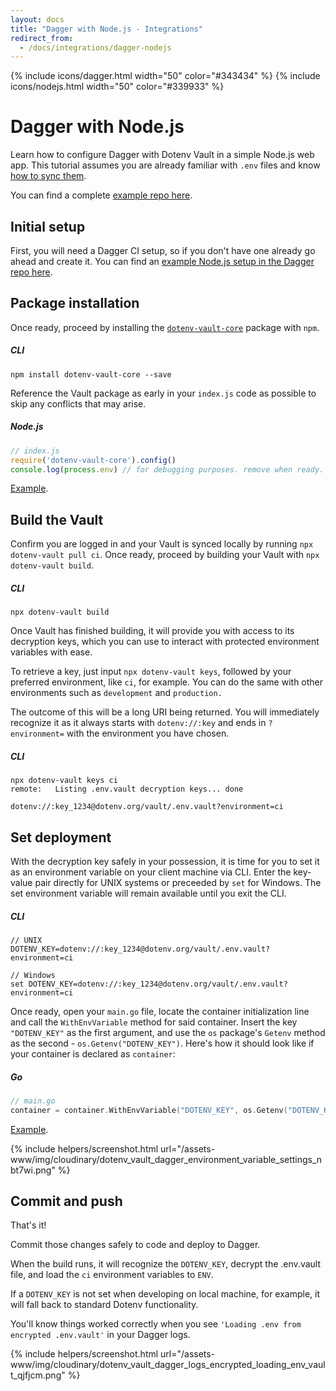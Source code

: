 ```yaml
---
layout: docs
title: "Dagger with Node.js - Integrations"
redirect_from:
  - /docs/integrations/dagger-nodejs
---
```


{% include icons/dagger.html width="50" color="#343434" %}
{% include icons/nodejs.html width="50" color="#339933" %}

# __Dagger with Node.js__

Learn how to configure Dagger with Dotenv Vault in a simple Node.js web app. This tutorial assumes you are already familiar with `.env` files and know [how to sync them](/docs/tutorials/sync).

You can find a complete [example repo here](https://github.com/dotenv-org/integration-example-dagger-nodejs).

## Initial setup
First, you will need a Dagger CI setup, so if you don't have one already go ahead and create it. You can find an [example Node.js setup in the Dagger repo here](https://github.com/dagger/examples/blob/69b6f91804b33342bad6643f15378d6faac07c83/go/npm-build).

## Package installation
Once ready, proceed by installing the [`dotenv-vault-core`](https://github.com/dotenv-org/dotenv-vault-core) package with `npm`.

##### CLI
```shell
npm install dotenv-vault-core --save
```

Reference the Vault package as early in your `index.js` code as possible to skip any conflicts that may arise.

##### Node.js

```js
// index.js
require('dotenv-vault-core').config()
console.log(process.env) // for debugging purposes. remove when ready.
```
[Example](https://github.com/dotenv-org/integration-example-dagger-nodejs/blob/main/index.js).

## Build the Vault
Confirm you are logged in and your Vault is synced locally by running `npx dotenv-vault pull ci`. Once ready, proceed by building your Vault with `npx dotenv-vault build`.

##### CLI

```shell
npx dotenv-vault build
```

Once Vault has finished building, it will provide you with access to its decryption keys, which you can use to interact with protected environment variables with ease.

To retrieve a key, just input `npx dotenv-vault keys`, followed by your preferred environment, like `ci`, for example. You can do the same with other environments such as `development` and `production.`

The outcome of this will be a long URI being returned. You will immediately recognize it as it always starts with `dotenv://:key` and ends in `?environment=` with the environment you have chosen.

##### CLI

```shell
npx dotenv-vault keys ci
remote:   Listing .env.vault decryption keys... done

dotenv://:key_1234@dotenv.org/vault/.env.vault?environment=ci
```

## Set deployment
With the decryption key safely in your possession, it is time for you to set it as an environment variable on your client machine via CLI. Enter the key-value pair directly for UNIX systems or preceeded by `set` for Windows. The set environment variable will remain available until you exit the CLI.

##### CLI

```shell
// UNIX
DOTENV_KEY=dotenv://:key_1234@dotenv.org/vault/.env.vault?environment=ci

// Windows
set DOTENV_KEY=dotenv://:key_1234@dotenv.org/vault/.env.vault?environment=ci
```

Once ready, open your `main.go` file, locate the container initialization line and call the `WithEnvVariable` method for said container. Insert the key `"DOTENV_KEY"` as the first argument, and use the `os` package's `Getenv` method as the second - `os.Getenv("DOTENV_KEY")`. Here's how it should look like if your container is declared as `container`:

##### Go

```go
// main.go
container = container.WithEnvVariable("DOTENV_KEY", os.Getenv("DOTENV_KEY"))
```
[Example](https://github.com/dotenv-org/integration-example-dagger-nodejs/blob/main/main.go).

{% include helpers/screenshot.html url="/assets-www/img/cloudinary/dotenv_vault_dagger_environment_variable_settings_nbt7wi.png" %}

## Commit and push

That's it!

Commit those changes safely to code and deploy to Dagger.

When the build runs, it will recognize the `DOTENV_KEY`, decrypt the .env.vault file, and load the `ci` environment variables to `ENV`.

If a `DOTENV_KEY` is not set when developing on local machine, for example, it will fall back to standard Dotenv functionality.

You'll know things worked correctly when you see `'Loading .env from encrypted .env.vault'` in your Dagger logs.

{% include helpers/screenshot.html url="/assets-www/img/cloudinary/dotenv_vault_dagger_logs_encrypted_loading_env_vault_qjfjcm.png" %}
